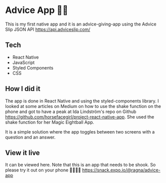 # Advice App 📱🔮

This is my first native app and it is an advice-giving-app using the Advice Slip JSON API https://api.adviceslip.com/ 

## Tech

- React Native
- JavaScript
- Styled Components
- CSS


## How I did it

The app is done in React Native and using the styled-components library. I looked at some articles on Medium on how to use the shake function on the phone and got to have a peak at Ida Lindström's repo on Github https://github.com/horsefacegirl/project-react-native-app. She used the shake function for her Magic Eightball App.

It is a simple solution where the app toggles between two screens with a question and an answer. 

## View it live

It can be viewed here. 
Note that this is an app that needs to be shook. So please try it out on your phone 🙂🙏🏼📱
https://snack.expo.io/@ragna/advice-app